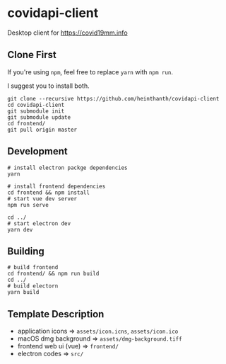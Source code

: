 # covidapi-client

Desktop client for https://covid19mm.info

## Clone First

If you're using `npm`, feel free to replace `yarn` with `npm run`.

I suggest you to install both.

``` shell
git clone --recursive https://github.com/heinthanth/covidapi-client
cd covidapi-client
git submodule init
git submodule update
cd frontend/
git pull origin master
```

## Development

``` shell
# install electron packge dependencies
yarn

# install frontend dependencies
cd frontend && npm install
# start vue dev server
npm run serve

cd ../
# start electron dev
yarn dev
```

## Building

``` shell
# build frontend
cd frontend/ && npm run build
cd ../
# build electorn
yarn build
```

## Template Description

- application icons => `assets/icon.icns`, `assets/icon.ico`
- macOS dmg background => `assets/dmg-background.tiff`
- frontend web ui (vue) => `frontend/`
- electron codes => `src/`